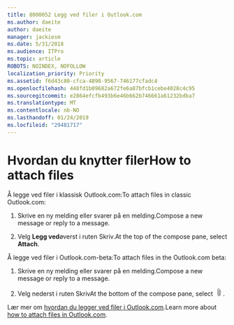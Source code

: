 ```yaml
---
title: 8000052 Legg ved filer i Outlook.com
ms.author: daeite
author: daeite
manager: jackiesm
ms.date: 5/31/2018
ms.audience: ITPro
ms.topic: article
ROBOTS: NOINDEX, NOFOLLOW
localization_priority: Priority
ms.assetid: f6d43c80-cfca-4898-9567-746177cfadc4
ms.openlocfilehash: 448fd1b09682a672fe6a87bfcb1cebe4028c4c95
ms.sourcegitcommit: e2864efcfb493b6e46b662b746661a61232bdba7
ms.translationtype: MT
ms.contentlocale: nb-NO
ms.lasthandoff: 01/24/2019
ms.locfileid: "29481717"
---
```

# <a name="how-to-attach-files"></a><span data-ttu-id="75c14-102">Hvordan du knytter filer</span><span class="sxs-lookup"><span data-stu-id="75c14-102">How to attach files</span></span>

<span data-ttu-id="75c14-103">Å legge ved filer i klassisk Outlook.com:</span><span class="sxs-lookup"><span data-stu-id="75c14-103">To attach files in classic Outlook.com:</span></span>
  
1. <span data-ttu-id="75c14-104">Skrive en ny melding eller svarer på en melding.</span><span class="sxs-lookup"><span data-stu-id="75c14-104">Compose a new message or reply to a message.</span></span>
    
2. <span data-ttu-id="75c14-105">Velg **Legg ved**øverst i ruten Skriv.</span><span class="sxs-lookup"><span data-stu-id="75c14-105">At the top of the compose pane, select **Attach**.</span></span> 
    
<span data-ttu-id="75c14-106">Å legge ved filer i Outlook.com-beta:</span><span class="sxs-lookup"><span data-stu-id="75c14-106">To attach files in the Outlook.com beta:</span></span>
  
1. <span data-ttu-id="75c14-107">Skrive en ny melding eller svarer på en melding.</span><span class="sxs-lookup"><span data-stu-id="75c14-107">Compose a new message or reply to a message.</span></span>
    
2. <span data-ttu-id="75c14-108">Velg nederst i ruten Skriv</span><span class="sxs-lookup"><span data-stu-id="75c14-108">At the bottom of the compose pane, select</span></span> ![Knytte](media/da223d01-5fe6-448c-a3a3-e2b5262da4b9.png)<span data-ttu-id="75c14-110">.</span><span class="sxs-lookup"><span data-stu-id="75c14-110"></span></span>
    
<span data-ttu-id="75c14-111">Lær mer om [hvordan du legger ved filer i Outlook.com](https://go.microsoft.com/fwlink/p/?linkid=2001702&amp;clcid=0x409).</span><span class="sxs-lookup"><span data-stu-id="75c14-111">Learn more about [how to attach files in Outlook.com](https://go.microsoft.com/fwlink/p/?linkid=2001702&amp;clcid=0x409).</span></span>
  

